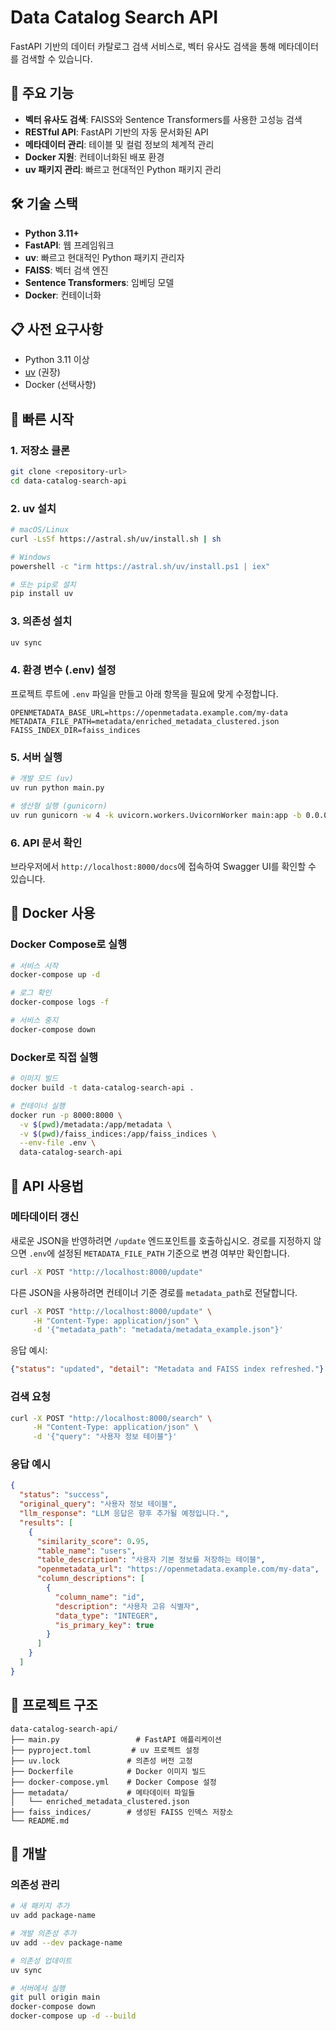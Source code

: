 # Data Catalog Search API

FastAPI 기반의 데이터 카탈로그 검색 서비스로, 벡터 유사도 검색을 통해 메타데이터를 검색할 수 있습니다.

## 🚀 주요 기능

- **벡터 유사도 검색**: FAISS와 Sentence Transformers를 사용한 고성능 검색
- **RESTful API**: FastAPI 기반의 자동 문서화된 API
- **메타데이터 관리**: 테이블 및 컬럼 정보의 체계적 관리
- **Docker 지원**: 컨테이너화된 배포 환경
- **uv 패키지 관리**: 빠르고 현대적인 Python 패키지 관리

## 🛠️ 기술 스택

- **Python 3.11+**
- **FastAPI**: 웹 프레임워크
- **uv**: 빠르고 현대적인 Python 패키지 관리자
- **FAISS**: 벡터 검색 엔진
- **Sentence Transformers**: 임베딩 모델
- **Docker**: 컨테이너화

## 📋 사전 요구사항

- Python 3.11 이상
- [uv](https://github.com/astral-sh/uv) (권장)
- Docker (선택사항)

## 🚀 빠른 시작

### 1. 저장소 클론

```bash
git clone <repository-url>
cd data-catalog-search-api
```

### 2. uv 설치

```bash
# macOS/Linux
curl -LsSf https://astral.sh/uv/install.sh | sh

# Windows
powershell -c "irm https://astral.sh/uv/install.ps1 | iex"

# 또는 pip로 설치
pip install uv
```

### 3. 의존성 설치

```bash
uv sync
```

### 4. 환경 변수 (.env) 설정

프로젝트 루트에 `.env` 파일을 만들고 아래 항목을 필요에 맞게 수정합니다.

```
OPENMETADATA_BASE_URL=https://openmetadata.example.com/my-data
METADATA_FILE_PATH=metadata/enriched_metadata_clustered.json
FAISS_INDEX_DIR=faiss_indices
```

### 5. 서버 실행

```bash
# 개발 모드 (uv)
uv run python main.py

# 생산형 실행 (gunicorn)
uv run gunicorn -w 4 -k uvicorn.workers.UvicornWorker main:app -b 0.0.0.0:8000
```

### 6. API 문서 확인

브라우저에서 `http://localhost:8000/docs`에 접속하여 Swagger UI를 확인할 수 있습니다.

## 🐳 Docker 사용

### Docker Compose로 실행

```bash
# 서비스 시작
docker-compose up -d

# 로그 확인
docker-compose logs -f

# 서비스 중지
docker-compose down
```

### Docker로 직접 실행

```bash
# 이미지 빌드
docker build -t data-catalog-search-api .

# 컨테이너 실행
docker run -p 8000:8000 \
  -v $(pwd)/metadata:/app/metadata \
  -v $(pwd)/faiss_indices:/app/faiss_indices \
  --env-file .env \
  data-catalog-search-api
```

## 📡 API 사용법

### 메타데이터 갱신

새로운 JSON을 반영하려면 `/update` 엔드포인트를 호출하십시오. 경로를 지정하지 않으면 `.env`에 설정된 `METADATA_FILE_PATH` 기준으로 변경 여부만 확인합니다.

```bash
curl -X POST "http://localhost:8000/update"
```

다른 JSON을 사용하려면 컨테이너 기준 경로를 `metadata_path`로 전달합니다.

```bash
curl -X POST "http://localhost:8000/update" \
     -H "Content-Type: application/json" \
     -d '{"metadata_path": "metadata/metadata_example.json"}'
```

응답 예시:

```json
{"status": "updated", "detail": "Metadata and FAISS index refreshed."}
```

### 검색 요청

```bash
curl -X POST "http://localhost:8000/search" \
     -H "Content-Type: application/json" \
     -d '{"query": "사용자 정보 테이블"}'
```

### 응답 예시

```json
{
  "status": "success",
  "original_query": "사용자 정보 테이블",
  "llm_response": "LLM 응답은 향후 추가될 예정입니다.",
  "results": [
    {
      "similarity_score": 0.95,
      "table_name": "users",
      "table_description": "사용자 기본 정보를 저장하는 테이블",
      "openmetadata_url": "https://openmetadata.example.com/my-data",
      "column_descriptions": [
        {
          "column_name": "id",
          "description": "사용자 고유 식별자",
          "data_type": "INTEGER",
          "is_primary_key": true
        }
      ]
    }
  ]
}
```

## 📁 프로젝트 구조

```
data-catalog-search-api/
├── main.py                 # FastAPI 애플리케이션
├── pyproject.toml         # uv 프로젝트 설정
├── uv.lock               # 의존성 버전 고정
├── Dockerfile            # Docker 이미지 빌드
├── docker-compose.yml    # Docker Compose 설정
├── metadata/             # 메타데이터 파일들
│   └── enriched_metadata_clustered.json
├── faiss_indices/        # 생성된 FAISS 인덱스 저장소
└── README.md
```

## 🔧 개발

### 의존성 관리

```bash
# 새 패키지 추가
uv add package-name

# 개발 의존성 추가
uv add --dev package-name

# 의존성 업데이트
uv sync
```

```bash
# 서버에서 실행
git pull origin main
docker-compose down
docker-compose up -d --build
```

